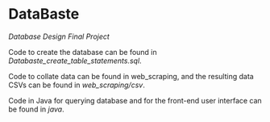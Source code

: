 # DataBaste
_Database Design Final Project_

Code to create the database can be found in _Databaste_create_table_statements.sql_.

Code to collate data can be found in web_scraping, and the resulting data CSVs can be found in _web_scraping/csv_.

Code in Java for querying database and for the front-end user interface can be found in _java_.
